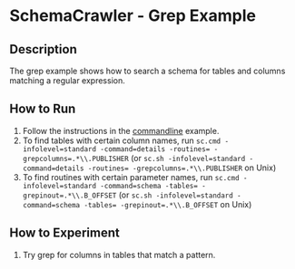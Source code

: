 # SchemaCrawler - Grep Example

## Description
The grep example shows how to search a schema for tables and columns matching
a regular expression.

## How to Run
1. Follow the instructions in the [commandline](../commandline/commandline-readme.html) example. 
2. To find tables with certain column names, run `sc.cmd -infolevel=standard -command=details -routines= -grepcolumns=.*\\.PUBLISHER` 
   (or `sc.sh -infolevel=standard -command=details -routines= -grepcolumns=.*\\.PUBLISHER` on Unix) 
3. To find routines with certain parameter names, run `sc.cmd -infolevel=standard -command=schema -tables= -grepinout=.*\\.B_OFFSET` 
   (or `sc.sh -infolevel=standard -command=schema -tables= -grepinout=.*\\.B_OFFSET` on Unix) 

## How to Experiment
1. Try grep for columns in tables that match a pattern.
